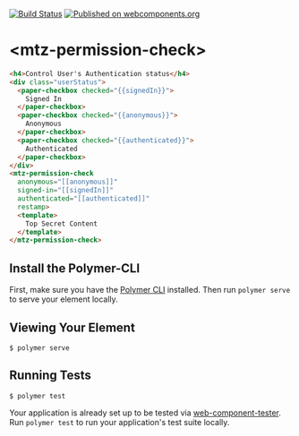 [![Build Status](https://img.shields.io/travis/MaritzSTL/mtz-permission-check/master.svg?style=flat-square)](https://travis-ci.org/MaritzSTL/mtz-permission-check)
[![Published on webcomponents.org](https://img.shields.io/badge/webcomponents.org-published-blue.svg?style=flat-square)](https://www.webcomponents.org/element/MaritzSTL/mtz-permission-check)

# \<mtz-permission-check\>

<!-- 
```
<custom-element-demo>
  <template>
    <link rel="import" href="../paper-checkbox/paper-checkbox.html">
    <link rel="import" href="mtz-permission-check.html">

    <next-code-block></next-code-block>
  </template>
</custom-element-demo>
```
-->
```html
<h4>Control User's Authentication status</h4>
<div class="userStatus">
  <paper-checkbox checked="{{signedIn}}">
    Signed In
  </paper-checkbox>
  <paper-checkbox checked="{{anonymous}}">
    Anonymous
  </paper-checkbox>
  <paper-checkbox checked="{{authenticated}}">
    Authenticated
  </paper-checkbox>
</div>
<mtz-permission-check
  anonymous="[[anonymous]]"
  signed-in="[[signedIn]]"
  authenticated="[[authenticated]]"
  restamp>
  <template>
    Top Secret Content
  </template>
</mtz-permission-check>
```

## Install the Polymer-CLI

First, make sure you have the [Polymer CLI](https://www.npmjs.com/package/polymer-cli) installed. Then run `polymer serve` to serve your element locally.

## Viewing Your Element

```
$ polymer serve
```

## Running Tests

```
$ polymer test
```

Your application is already set up to be tested via [web-component-tester](https://github.com/Polymer/web-component-tester). Run `polymer test` to run your application's test suite locally.
